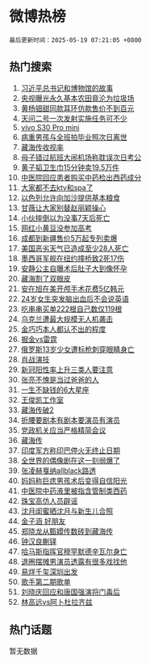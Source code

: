 # 微博热榜

`最后更新时间：2025-05-19 07:21:05 +0800`

## 热门搜索

1. [习近平总书记和博物馆的故事](https://m.weibo.cn/search?containerid=100103type%3D1%26t%3D10%26q%3D%23%E4%B9%A0%E8%BF%91%E5%B9%B3%E6%80%BB%E4%B9%A6%E8%AE%B0%E5%92%8C%E5%8D%9A%E7%89%A9%E9%A6%86%E7%9A%84%E6%95%85%E4%BA%8B%23&stream_entry_id=51&isnewpage=1&extparam=seat%3D1%26c_type%3D51%26pos%3D0%26q%3D%2523%25E4%25B9%25A0%25E8%25BF%2591%25E5%25B9%25B3%25E6%2580%25BB%25E4%25B9%25A6%25E8%25AE%25B0%25E5%2592%258C%25E5%258D%259A%25E7%2589%25A9%25E9%25A6%2586%25E7%259A%2584%25E6%2595%2585%25E4%25BA%258B%2523%26cate%3D10103%26dgr%3D0%26filter_type%3Drealtimehot%26stream_entry_id%3D51%26display_time%3D1747610464%26pre_seqid%3D17476104646540310095261)
1. [央视曝光永久基本农田竟沦为垃圾场](https://m.weibo.cn/search?containerid=100103type%3D1%26t%3D10%26q%3D%23%E5%A4%AE%E8%A7%86%E6%9B%9D%E5%85%89%E6%B0%B8%E4%B9%85%E5%9F%BA%E6%9C%AC%E5%86%9C%E7%94%B0%E7%AB%9F%E6%B2%A6%E4%B8%BA%E5%9E%83%E5%9C%BE%E5%9C%BA%23&stream_entry_id=31&isnewpage=1&extparam=seat%3D1%26q%3D%2523%25E5%25A4%25AE%25E8%25A7%2586%25E6%259B%259D%25E5%2585%2589%25E6%25B0%25B8%25E4%25B9%2585%25E5%259F%25BA%25E6%259C%25AC%25E5%2586%259C%25E7%2594%25B0%25E7%25AB%259F%25E6%25B2%25A6%25E4%25B8%25BA%25E5%259E%2583%25E5%259C%25BE%25E5%259C%25BA%2523%26filter_type%3Drealtimehot%26lcate%3D5001%26c_type%3D31%26pos%3D0%26flag%3D2%26cate%3D5001%26band_rank%3D1%26dgr%3D0%26realpos%3D1%26stream_entry_id%3D31%26display_time%3D1747610464%26pre_seqid%3D17476104646540310095261)
1. [黄杨钿甜同款耳环仿款售价不到百元](https://m.weibo.cn/search?containerid=100103type%3D1%26t%3D10%26q%3D%23%E9%BB%84%E6%9D%A8%E9%92%BF%E7%94%9C%E5%90%8C%E6%AC%BE%E8%80%B3%E7%8E%AF%E4%BB%BF%E6%AC%BE%E5%94%AE%E4%BB%B7%E4%B8%8D%E5%88%B0%E7%99%BE%E5%85%83%23&stream_entry_id=31&isnewpage=1&extparam=seat%3D1%26q%3D%2523%25E9%25BB%2584%25E6%259D%25A8%25E9%2592%25BF%25E7%2594%259C%25E5%2590%258C%25E6%25AC%25BE%25E8%2580%25B3%25E7%258E%25AF%25E4%25BB%25BF%25E6%25AC%25BE%25E5%2594%25AE%25E4%25BB%25B7%25E4%25B8%258D%25E5%2588%25B0%25E7%2599%25BE%25E5%2585%2583%2523%26filter_type%3Drealtimehot%26lcate%3D5001%26c_type%3D31%26pos%3D1%26flag%3D2%26cate%3D5001%26band_rank%3D2%26dgr%3D0%26realpos%3D2%26stream_entry_id%3D31%26display_time%3D1747610464%26pre_seqid%3D17476104646540310095261)
1. [天问二号一次发射实施任务可不少](https://m.weibo.cn/search?containerid=100103type%3D1%26t%3D10%26q%3D%23%E5%A4%A9%E9%97%AE%E4%BA%8C%E5%8F%B7%E4%B8%80%E6%AC%A1%E5%8F%91%E5%B0%84%E5%AE%9E%E6%96%BD%E4%BB%BB%E5%8A%A1%E5%8F%AF%E4%B8%8D%E5%B0%91%23&stream_entry_id=31&isnewpage=1&extparam=seat%3D1%26q%3D%2523%25E5%25A4%25A9%25E9%2597%25AE%25E4%25BA%258C%25E5%258F%25B7%25E4%25B8%2580%25E6%25AC%25A1%25E5%258F%2591%25E5%25B0%2584%25E5%25AE%259E%25E6%2596%25BD%25E4%25BB%25BB%25E5%258A%25A1%25E5%258F%25AF%25E4%25B8%258D%25E5%25B0%2591%2523%26filter_type%3Drealtimehot%26lcate%3D5001%26c_type%3D31%26pos%3D2%26flag%3D0%26cate%3D5001%26band_rank%3D3%26dgr%3D0%26realpos%3D3%26stream_entry_id%3D31%26display_time%3D1747610464%26pre_seqid%3D17476104646540310095261)
1. [vivo S30 Pro mini](https://m.weibo.cn/search?containerid=100103type%3D1%26t%3D10%26q%3D%23vivo+S30+Pro+mini%23&stream_entry_id=31&isnewpage=1&extparam=seat%3D1%26topic_ad%3D1%26q%3D%2523vivo%2520S30%2520Pro%2520mini%2523%26filter_type%3Drealtimehot%26lcate%3D5001%26c_type%3D31%26pos%3D3%26is_ad_pos%3D1%26cate%3D5001%26band_rank%3D4%26dgr%3D0%26adid%3D286326%26stream_entry_id%3D31%26display_time%3D1747610464%26pre_seqid%3D17476104646540310095261)
1. [病重男孩与全班拍毕业照次日离世](https://m.weibo.cn/search?containerid=100103type%3D1%26t%3D10%26q%3D%23%E7%97%85%E9%87%8D%E7%94%B7%E5%AD%A9%E4%B8%8E%E5%85%A8%E7%8F%AD%E6%8B%8D%E6%AF%95%E4%B8%9A%E7%85%A7%E6%AC%A1%E6%97%A5%E7%A6%BB%E4%B8%96%23&stream_entry_id=31&isnewpage=1&extparam=seat%3D1%26q%3D%2523%25E7%2597%2585%25E9%2587%258D%25E7%2594%25B7%25E5%25AD%25A9%25E4%25B8%258E%25E5%2585%25A8%25E7%258F%25AD%25E6%258B%258D%25E6%25AF%2595%25E4%25B8%259A%25E7%2585%25A7%25E6%25AC%25A1%25E6%2597%25A5%25E7%25A6%25BB%25E4%25B8%2596%2523%26filter_type%3Drealtimehot%26lcate%3D5001%26c_type%3D31%26pos%3D4%26flag%3D0%26cate%3D5001%26band_rank%3D4%26dgr%3D0%26realpos%3D4%26stream_entry_id%3D31%26display_time%3D1747610464%26pre_seqid%3D17476104646540310095261)
1. [藏海传收视率](https://m.weibo.cn/search?containerid=100103type%3D1%26t%3D10%26q%3D%E8%97%8F%E6%B5%B7%E4%BC%A0%E6%94%B6%E8%A7%86%E7%8E%87&stream_entry_id=31&isnewpage=1&extparam=seat%3D1%26q%3D%25E8%2597%258F%25E6%25B5%25B7%25E4%25BC%25A0%25E6%2594%25B6%25E8%25A7%2586%25E7%258E%2587%26filter_type%3Drealtimehot%26lcate%3D5001%26c_type%3D31%26pos%3D5%26flag%3D16%26cate%3D5001%26band_rank%3D5%26dgr%3D0%26realpos%3D5%26stream_entry_id%3D31%26display_time%3D1747610464%26pre_seqid%3D17476104646540310095261)
1. [母子错过航班大闹机场称耽误次日考公](https://m.weibo.cn/search?containerid=100103type%3D1%26t%3D10%26q%3D%23%E6%AF%8D%E5%AD%90%E9%94%99%E8%BF%87%E8%88%AA%E7%8F%AD%E5%A4%A7%E9%97%B9%E6%9C%BA%E5%9C%BA%E7%A7%B0%E8%80%BD%E8%AF%AF%E6%AC%A1%E6%97%A5%E8%80%83%E5%85%AC%23&stream_entry_id=31&isnewpage=1&extparam=seat%3D1%26q%3D%2523%25E6%25AF%258D%25E5%25AD%2590%25E9%2594%2599%25E8%25BF%2587%25E8%2588%25AA%25E7%258F%25AD%25E5%25A4%25A7%25E9%2597%25B9%25E6%259C%25BA%25E5%259C%25BA%25E7%25A7%25B0%25E8%2580%25BD%25E8%25AF%25AF%25E6%25AC%25A1%25E6%2597%25A5%25E8%2580%2583%25E5%2585%25AC%2523%26filter_type%3Drealtimehot%26lcate%3D5001%26c_type%3D31%26pos%3D6%26flag%3D0%26cate%3D5001%26band_rank%3D6%26dgr%3D0%26realpos%3D6%26stream_entry_id%3D31%26display_time%3D1747610464%26pre_seqid%3D17476104646540310095261)
1. [黄子韬卫生巾15分钟卖19.5万件](https://m.weibo.cn/search?containerid=100103type%3D1%26t%3D10%26q%3D%23%E9%BB%84%E5%AD%90%E9%9F%AC%E5%8D%AB%E7%94%9F%E5%B7%BE15%E5%88%86%E9%92%9F%E5%8D%9619.5%E4%B8%87%E4%BB%B6%23&stream_entry_id=31&isnewpage=1&extparam=seat%3D1%26q%3D%2523%25E9%25BB%2584%25E5%25AD%2590%25E9%259F%25AC%25E5%258D%25AB%25E7%2594%259F%25E5%25B7%25BE15%25E5%2588%2586%25E9%2592%259F%25E5%258D%259619.5%25E4%25B8%2587%25E4%25BB%25B6%2523%26filter_type%3Drealtimehot%26lcate%3D5001%26c_type%3D31%26pos%3D7%26flag%3D0%26cate%3D5001%26band_rank%3D7%26dgr%3D0%26realpos%3D7%26stream_entry_id%3D31%26display_time%3D1747610464%26pre_seqid%3D17476104646540310095261)
1. [中医院回应患者购买中药检出西药成分](https://m.weibo.cn/search?containerid=100103type%3D1%26t%3D10%26q%3D%23%E4%B8%AD%E5%8C%BB%E9%99%A2%E5%9B%9E%E5%BA%94%E6%82%A3%E8%80%85%E8%B4%AD%E4%B9%B0%E4%B8%AD%E8%8D%AF%E6%A3%80%E5%87%BA%E8%A5%BF%E8%8D%AF%E6%88%90%E5%88%86%23&stream_entry_id=31&isnewpage=1&extparam=seat%3D1%26q%3D%2523%25E4%25B8%25AD%25E5%258C%25BB%25E9%2599%25A2%25E5%259B%259E%25E5%25BA%2594%25E6%2582%25A3%25E8%2580%2585%25E8%25B4%25AD%25E4%25B9%25B0%25E4%25B8%25AD%25E8%258D%25AF%25E6%25A3%2580%25E5%2587%25BA%25E8%25A5%25BF%25E8%258D%25AF%25E6%2588%2590%25E5%2588%2586%2523%26filter_type%3Drealtimehot%26lcate%3D5001%26c_type%3D31%26pos%3D8%26flag%3D0%26cate%3D5001%26band_rank%3D8%26dgr%3D0%26realpos%3D8%26stream_entry_id%3D31%26display_time%3D1747610464%26pre_seqid%3D17476104646540310095261)
1. [大家都不去ktv和spa了](https://m.weibo.cn/search?containerid=100103type%3D1%26t%3D10%26q%3D%E5%A4%A7%E5%AE%B6%E9%83%BD%E4%B8%8D%E5%8E%BBktv%E5%92%8Cspa%E4%BA%86&stream_entry_id=31&isnewpage=1&extparam=seat%3D1%26q%3D%25E5%25A4%25A7%25E5%25AE%25B6%25E9%2583%25BD%25E4%25B8%258D%25E5%258E%25BBktv%25E5%2592%258Cspa%25E4%25BA%2586%26filter_type%3Drealtimehot%26lcate%3D5001%26c_type%3D31%26pos%3D9%26flag%3D0%26cate%3D5001%26band_rank%3D9%26dgr%3D0%26realpos%3D9%26stream_entry_id%3D31%26display_time%3D1747610464%26pre_seqid%3D17476104646540310095261)
1. [以色列允许向加沙提供基本粮食](https://m.weibo.cn/search?containerid=100103type%3D1%26t%3D10%26q%3D%E4%BB%A5%E8%89%B2%E5%88%97%E5%85%81%E8%AE%B8%E5%90%91%E5%8A%A0%E6%B2%99%E6%8F%90%E4%BE%9B%E5%9F%BA%E6%9C%AC%E7%B2%AE%E9%A3%9F&stream_entry_id=31&isnewpage=1&extparam=seat%3D1%26q%3D%25E4%25BB%25A5%25E8%2589%25B2%25E5%2588%2597%25E5%2585%2581%25E8%25AE%25B8%25E5%2590%2591%25E5%258A%25A0%25E6%25B2%2599%25E6%258F%2590%25E4%25BE%259B%25E5%259F%25BA%25E6%259C%25AC%25E7%25B2%25AE%25E9%25A3%259F%26filter_type%3Drealtimehot%26lcate%3D5001%26c_type%3D31%26pos%3D10%26flag%3D1%26cate%3D5001%26band_rank%3D10%26dgr%3D0%26realpos%3D10%26stream_entry_id%3D31%26display_time%3D1747610464%26pre_seqid%3D17476104646540310095261)
1. [甘薇让大家别替赵丽颖操心](https://m.weibo.cn/search?containerid=100103type%3D1%26t%3D10%26q%3D%23%E7%94%98%E8%96%87%E8%AE%A9%E5%A4%A7%E5%AE%B6%E5%88%AB%E6%9B%BF%E8%B5%B5%E4%B8%BD%E9%A2%96%E6%93%8D%E5%BF%83%23&stream_entry_id=31&isnewpage=1&extparam=seat%3D1%26q%3D%2523%25E7%2594%2598%25E8%2596%2587%25E8%25AE%25A9%25E5%25A4%25A7%25E5%25AE%25B6%25E5%2588%25AB%25E6%259B%25BF%25E8%25B5%25B5%25E4%25B8%25BD%25E9%25A2%2596%25E6%2593%258D%25E5%25BF%2583%2523%26filter_type%3Drealtimehot%26lcate%3D5001%26c_type%3D31%26pos%3D11%26flag%3D2%26cate%3D5001%26band_rank%3D11%26dgr%3D0%26realpos%3D11%26stream_entry_id%3D31%26display_time%3D1747610464%26pre_seqid%3D17476104646540310095261)
1. [小伙摔倒以为没事7天后死亡](https://m.weibo.cn/search?containerid=100103type%3D1%26t%3D10%26q%3D%23%E5%B0%8F%E4%BC%99%E6%91%94%E5%80%92%E4%BB%A5%E4%B8%BA%E6%B2%A1%E4%BA%8B7%E5%A4%A9%E5%90%8E%E6%AD%BB%E4%BA%A1%23&stream_entry_id=31&isnewpage=1&extparam=seat%3D1%26q%3D%2523%25E5%25B0%258F%25E4%25BC%2599%25E6%2591%2594%25E5%2580%2592%25E4%25BB%25A5%25E4%25B8%25BA%25E6%25B2%25A1%25E4%25BA%258B7%25E5%25A4%25A9%25E5%2590%258E%25E6%25AD%25BB%25E4%25BA%25A1%2523%26filter_type%3Drealtimehot%26lcate%3D5001%26c_type%3D31%26pos%3D12%26flag%3D2%26cate%3D5001%26band_rank%3D12%26dgr%3D0%26realpos%3D12%26stream_entry_id%3D31%26display_time%3D1747610464%26pre_seqid%3D17476104646540310095261)
1. [网红小黄豆没参加高考](https://m.weibo.cn/search?containerid=100103type%3D1%26t%3D10%26q%3D%23%E7%BD%91%E7%BA%A2%E5%B0%8F%E9%BB%84%E8%B1%86%E6%B2%A1%E5%8F%82%E5%8A%A0%E9%AB%98%E8%80%83%23&stream_entry_id=31&isnewpage=1&extparam=seat%3D1%26q%3D%2523%25E7%25BD%2591%25E7%25BA%25A2%25E5%25B0%258F%25E9%25BB%2584%25E8%25B1%2586%25E6%25B2%25A1%25E5%258F%2582%25E5%258A%25A0%25E9%25AB%2598%25E8%2580%2583%2523%26filter_type%3Drealtimehot%26lcate%3D5001%26c_type%3D31%26pos%3D13%26flag%3D2%26cate%3D5001%26band_rank%3D13%26dgr%3D0%26realpos%3D13%26stream_entry_id%3D31%26display_time%3D1747610464%26pre_seqid%3D17476104646540310095261)
1. [成都到新疆售价5万起专列卖爆](https://m.weibo.cn/search?containerid=100103type%3D1%26t%3D10%26q%3D%23%E6%88%90%E9%83%BD%E5%88%B0%E6%96%B0%E7%96%86%E5%94%AE%E4%BB%B75%E4%B8%87%E8%B5%B7%E4%B8%93%E5%88%97%E5%8D%96%E7%88%86%23&stream_entry_id=31&isnewpage=1&extparam=seat%3D1%26q%3D%2523%25E6%2588%2590%25E9%2583%25BD%25E5%2588%25B0%25E6%2596%25B0%25E7%2596%2586%25E5%2594%25AE%25E4%25BB%25B75%25E4%25B8%2587%25E8%25B5%25B7%25E4%25B8%2593%25E5%2588%2597%25E5%258D%2596%25E7%2588%2586%2523%26filter_type%3Drealtimehot%26lcate%3D5001%26c_type%3D31%26pos%3D14%26flag%3D0%26cate%3D5001%26band_rank%3D14%26dgr%3D0%26realpos%3D14%26stream_entry_id%3D31%26display_time%3D1747610464%26pre_seqid%3D17476104646540310095261)
1. [美国恶劣天气已造成至少28人死亡](https://m.weibo.cn/search?containerid=100103type%3D1%26t%3D10%26q%3D%E7%BE%8E%E5%9B%BD%E6%81%B6%E5%8A%A3%E5%A4%A9%E6%B0%94%E5%B7%B2%E9%80%A0%E6%88%90%E8%87%B3%E5%B0%9128%E4%BA%BA%E6%AD%BB%E4%BA%A1&stream_entry_id=31&isnewpage=1&extparam=seat%3D1%26q%3D%25E7%25BE%258E%25E5%259B%25BD%25E6%2581%25B6%25E5%258A%25A3%25E5%25A4%25A9%25E6%25B0%2594%25E5%25B7%25B2%25E9%2580%25A0%25E6%2588%2590%25E8%2587%25B3%25E5%25B0%259128%25E4%25BA%25BA%25E6%25AD%25BB%25E4%25BA%25A1%26filter_type%3Drealtimehot%26lcate%3D5001%26c_type%3D31%26pos%3D15%26flag%3D1%26cate%3D5001%26band_rank%3D15%26dgr%3D0%26realpos%3D15%26stream_entry_id%3D31%26display_time%3D1747610464%26pre_seqid%3D17476104646540310095261)
1. [墨西哥军舰在纽约撞桥致2死17伤](https://m.weibo.cn/search?containerid=100103type%3D1%26t%3D10%26q%3D%E5%A2%A8%E8%A5%BF%E5%93%A5%E5%86%9B%E8%88%B0%E5%9C%A8%E7%BA%BD%E7%BA%A6%E6%92%9E%E6%A1%A5%E8%87%B42%E6%AD%BB17%E4%BC%A4&stream_entry_id=31&isnewpage=1&extparam=seat%3D1%26q%3D%25E5%25A2%25A8%25E8%25A5%25BF%25E5%2593%25A5%25E5%2586%259B%25E8%2588%25B0%25E5%259C%25A8%25E7%25BA%25BD%25E7%25BA%25A6%25E6%2592%259E%25E6%25A1%25A5%25E8%2587%25B42%25E6%25AD%25BB17%25E4%25BC%25A4%26filter_type%3Drealtimehot%26lcate%3D5001%26c_type%3D31%26pos%3D16%26flag%3D1%26cate%3D5001%26band_rank%3D16%26dgr%3D0%26realpos%3D16%26stream_entry_id%3D31%26display_time%3D1747610464%26pre_seqid%3D17476104646540310095261)
1. [安静公主自曝术后肚子大到像怀孕](https://m.weibo.cn/search?containerid=100103type%3D1%26t%3D10%26q%3D%23%E5%AE%89%E9%9D%99%E5%85%AC%E4%B8%BB%E8%87%AA%E6%9B%9D%E6%9C%AF%E5%90%8E%E8%82%9A%E5%AD%90%E5%A4%A7%E5%88%B0%E5%83%8F%E6%80%80%E5%AD%95%23&stream_entry_id=31&isnewpage=1&extparam=seat%3D1%26q%3D%2523%25E5%25AE%2589%25E9%259D%2599%25E5%2585%25AC%25E4%25B8%25BB%25E8%2587%25AA%25E6%259B%259D%25E6%259C%25AF%25E5%2590%258E%25E8%2582%259A%25E5%25AD%2590%25E5%25A4%25A7%25E5%2588%25B0%25E5%2583%258F%25E6%2580%2580%25E5%25AD%2595%2523%26filter_type%3Drealtimehot%26lcate%3D5001%26c_type%3D31%26pos%3D17%26flag%3D2%26cate%3D5001%26band_rank%3D17%26dgr%3D0%26realpos%3D17%26stream_entry_id%3D31%26display_time%3D1747610464%26pre_seqid%3D17476104646540310095261)
1. [藏海割了双眼皮](https://m.weibo.cn/search?containerid=100103type%3D1%26t%3D10%26q%3D%23%E8%97%8F%E6%B5%B7%E5%89%B2%E4%BA%86%E5%8F%8C%E7%9C%BC%E7%9A%AE%23&stream_entry_id=31&isnewpage=1&extparam=seat%3D1%26q%3D%2523%25E8%2597%258F%25E6%25B5%25B7%25E5%2589%25B2%25E4%25BA%2586%25E5%258F%258C%25E7%259C%25BC%25E7%259A%25AE%2523%26filter_type%3Drealtimehot%26lcate%3D5001%26c_type%3D31%26pos%3D18%26flag%3D0%26cate%3D5001%26band_rank%3D18%26dgr%3D0%26realpos%3D18%26stream_entry_id%3D31%26display_time%3D1747610464%26pre_seqid%3D17476104646540310095261)
1. [安在旭在美开颅手术花费5亿韩元](https://m.weibo.cn/search?containerid=100103type%3D1%26t%3D10%26q%3D%23%E5%AE%89%E5%9C%A8%E6%97%AD%E5%9C%A8%E7%BE%8E%E5%BC%80%E9%A2%85%E6%89%8B%E6%9C%AF%E8%8A%B1%E8%B4%B95%E4%BA%BF%E9%9F%A9%E5%85%83%23&stream_entry_id=31&isnewpage=1&extparam=seat%3D1%26q%3D%2523%25E5%25AE%2589%25E5%259C%25A8%25E6%2597%25AD%25E5%259C%25A8%25E7%25BE%258E%25E5%25BC%2580%25E9%25A2%2585%25E6%2589%258B%25E6%259C%25AF%25E8%258A%25B1%25E8%25B4%25B95%25E4%25BA%25BF%25E9%259F%25A9%25E5%2585%2583%2523%26filter_type%3Drealtimehot%26lcate%3D5001%26c_type%3D31%26pos%3D19%26flag%3D2%26cate%3D5001%26band_rank%3D19%26dgr%3D0%26realpos%3D19%26stream_entry_id%3D31%26display_time%3D1747610464%26pre_seqid%3D17476104646540310095261)
1. [24岁女生突发脑出血后不会说英语](https://m.weibo.cn/search?containerid=100103type%3D1%26t%3D10%26q%3D%2324%E5%B2%81%E5%A5%B3%E7%94%9F%E7%AA%81%E5%8F%91%E8%84%91%E5%87%BA%E8%A1%80%E5%90%8E%E4%B8%8D%E4%BC%9A%E8%AF%B4%E8%8B%B1%E8%AF%AD%23&stream_entry_id=31&isnewpage=1&extparam=seat%3D1%26q%3D%252324%25E5%25B2%2581%25E5%25A5%25B3%25E7%2594%259F%25E7%25AA%2581%25E5%258F%2591%25E8%2584%2591%25E5%2587%25BA%25E8%25A1%2580%25E5%2590%258E%25E4%25B8%258D%25E4%25BC%259A%25E8%25AF%25B4%25E8%258B%25B1%25E8%25AF%25AD%2523%26filter_type%3Drealtimehot%26lcate%3D5001%26c_type%3D31%26pos%3D20%26flag%3D0%26cate%3D5001%26band_rank%3D20%26dgr%3D0%26realpos%3D20%26stream_entry_id%3D31%26display_time%3D1747610464%26pre_seqid%3D17476104646540310095261)
1. [吃串串买单222根自己数仅119根](https://m.weibo.cn/search?containerid=100103type%3D1%26t%3D10%26q%3D%23%E5%90%83%E4%B8%B2%E4%B8%B2%E4%B9%B0%E5%8D%95222%E6%A0%B9%E8%87%AA%E5%B7%B1%E6%95%B0%E4%BB%85119%E6%A0%B9%23&stream_entry_id=31&isnewpage=1&extparam=seat%3D1%26q%3D%2523%25E5%2590%2583%25E4%25B8%25B2%25E4%25B8%25B2%25E4%25B9%25B0%25E5%258D%2595222%25E6%25A0%25B9%25E8%2587%25AA%25E5%25B7%25B1%25E6%2595%25B0%25E4%25BB%2585119%25E6%25A0%25B9%2523%26filter_type%3Drealtimehot%26lcate%3D5001%26c_type%3D31%26pos%3D21%26flag%3D0%26cate%3D5001%26band_rank%3D21%26dgr%3D0%26realpos%3D21%26stream_entry_id%3D31%26display_time%3D1747610464%26pre_seqid%3D17476104646540310095261)
1. [乌克兰遭最大规模无人机袭击](https://m.weibo.cn/search?containerid=100103type%3D1%26t%3D10%26q%3D%23%E4%B9%8C%E5%85%8B%E5%85%B0%E9%81%AD%E6%9C%80%E5%A4%A7%E8%A7%84%E6%A8%A1%E6%97%A0%E4%BA%BA%E6%9C%BA%E8%A2%AD%E5%87%BB%23&stream_entry_id=31&isnewpage=1&extparam=seat%3D1%26q%3D%2523%25E4%25B9%258C%25E5%2585%258B%25E5%2585%25B0%25E9%2581%25AD%25E6%259C%2580%25E5%25A4%25A7%25E8%25A7%2584%25E6%25A8%25A1%25E6%2597%25A0%25E4%25BA%25BA%25E6%259C%25BA%25E8%25A2%25AD%25E5%2587%25BB%2523%26filter_type%3Drealtimehot%26lcate%3D5001%26c_type%3D31%26pos%3D22%26flag%3D0%26cate%3D5001%26band_rank%3D22%26dgr%3D0%26realpos%3D22%26stream_entry_id%3D31%26display_time%3D1747610464%26pre_seqid%3D17476104646540310095261)
1. [金巧巧本人都认不出的程度](https://m.weibo.cn/search?containerid=100103type%3D1%26t%3D10%26q%3D%E9%87%91%E5%B7%A7%E5%B7%A7%E6%9C%AC%E4%BA%BA%E9%83%BD%E8%AE%A4%E4%B8%8D%E5%87%BA%E7%9A%84%E7%A8%8B%E5%BA%A6&stream_entry_id=31&isnewpage=1&extparam=seat%3D1%26q%3D%25E9%2587%2591%25E5%25B7%25A7%25E5%25B7%25A7%25E6%259C%25AC%25E4%25BA%25BA%25E9%2583%25BD%25E8%25AE%25A4%25E4%25B8%258D%25E5%2587%25BA%25E7%259A%2584%25E7%25A8%258B%25E5%25BA%25A6%26filter_type%3Drealtimehot%26lcate%3D5001%26c_type%3D31%26pos%3D23%26flag%3D2%26cate%3D5001%26band_rank%3D23%26dgr%3D0%26realpos%3D23%26stream_entry_id%3D31%26display_time%3D1747610464%26pre_seqid%3D17476104646540310095261)
1. [掘金vs雷霆](https://m.weibo.cn/search?containerid=100103type%3D1%26t%3D10%26q%3D%23%E6%8E%98%E9%87%91vs%E9%9B%B7%E9%9C%86%23&stream_entry_id=31&isnewpage=1&extparam=seat%3D1%26q%3D%2523%25E6%258E%2598%25E9%2587%2591vs%25E9%259B%25B7%25E9%259C%2586%2523%26filter_type%3Drealtimehot%26lcate%3D5001%26c_type%3D31%26pos%3D24%26flag%3D0%26cate%3D5001%26band_rank%3D24%26dgr%3D0%26realpos%3D24%26stream_entry_id%3D31%26display_time%3D1747610464%26pre_seqid%3D17476104646540310095261)
1. [俄罗斯13岁少女遭标枪刺穿眼睛身亡](https://m.weibo.cn/search?containerid=100103type%3D1%26t%3D10%26q%3D%23%E4%BF%84%E7%BD%97%E6%96%AF13%E5%B2%81%E5%B0%91%E5%A5%B3%E9%81%AD%E6%A0%87%E6%9E%AA%E5%88%BA%E7%A9%BF%E7%9C%BC%E7%9D%9B%E8%BA%AB%E4%BA%A1%23&stream_entry_id=31&isnewpage=1&extparam=seat%3D1%26q%3D%2523%25E4%25BF%2584%25E7%25BD%2597%25E6%2596%25AF13%25E5%25B2%2581%25E5%25B0%2591%25E5%25A5%25B3%25E9%2581%25AD%25E6%25A0%2587%25E6%259E%25AA%25E5%2588%25BA%25E7%25A9%25BF%25E7%259C%25BC%25E7%259D%259B%25E8%25BA%25AB%25E4%25BA%25A1%2523%26filter_type%3Drealtimehot%26lcate%3D5001%26c_type%3D31%26pos%3D25%26flag%3D0%26cate%3D5001%26band_rank%3D25%26dgr%3D0%26realpos%3D25%26stream_entry_id%3D31%26display_time%3D1747610464%26pre_seqid%3D17476104646540310095261)
1. [肖战演技](https://m.weibo.cn/search?containerid=100103type%3D1%26t%3D10%26q%3D%E8%82%96%E6%88%98%E6%BC%94%E6%8A%80&stream_entry_id=31&isnewpage=1&extparam=seat%3D1%26q%3D%25E8%2582%2596%25E6%2588%2598%25E6%25BC%2594%25E6%258A%2580%26filter_type%3Drealtimehot%26lcate%3D5001%26c_type%3D31%26pos%3D26%26flag%3D0%26cate%3D5001%26band_rank%3D26%26dgr%3D0%26realpos%3D26%26stream_entry_id%3D31%26display_time%3D1747610464%26pre_seqid%3D17476104646540310095261)
1. [新冠阳性率上升三类人要注意](https://m.weibo.cn/search?containerid=100103type%3D1%26t%3D10%26q%3D%23%E6%96%B0%E5%86%A0%E9%98%B3%E6%80%A7%E7%8E%87%E4%B8%8A%E5%8D%87%E4%B8%89%E7%B1%BB%E4%BA%BA%E8%A6%81%E6%B3%A8%E6%84%8F%23&stream_entry_id=31&isnewpage=1&extparam=seat%3D1%26q%3D%2523%25E6%2596%25B0%25E5%2586%25A0%25E9%2598%25B3%25E6%2580%25A7%25E7%258E%2587%25E4%25B8%258A%25E5%258D%2587%25E4%25B8%2589%25E7%25B1%25BB%25E4%25BA%25BA%25E8%25A6%2581%25E6%25B3%25A8%25E6%2584%258F%2523%26filter_type%3Drealtimehot%26lcate%3D5001%26c_type%3D31%26pos%3D27%26flag%3D0%26cate%3D5001%26band_rank%3D27%26dgr%3D0%26realpos%3D27%26stream_entry_id%3D31%26display_time%3D1747610464%26pre_seqid%3D17476104646540310095261)
1. [张亮不愧是当过爸爸的人](https://m.weibo.cn/search?containerid=100103type%3D1%26t%3D10%26q%3D%E5%BC%A0%E4%BA%AE%E4%B8%8D%E6%84%A7%E6%98%AF%E5%BD%93%E8%BF%87%E7%88%B8%E7%88%B8%E7%9A%84%E4%BA%BA&stream_entry_id=31&isnewpage=1&extparam=seat%3D1%26q%3D%25E5%25BC%25A0%25E4%25BA%25AE%25E4%25B8%258D%25E6%2584%25A7%25E6%2598%25AF%25E5%25BD%2593%25E8%25BF%2587%25E7%2588%25B8%25E7%2588%25B8%25E7%259A%2584%25E4%25BA%25BA%26filter_type%3Drealtimehot%26lcate%3D5001%26c_type%3D31%26pos%3D28%26flag%3D1%26cate%3D5001%26band_rank%3D28%26dgr%3D0%26realpos%3D28%26stream_entry_id%3D31%26display_time%3D1747610464%26pre_seqid%3D17476104646540310095261)
1. [一生不缺钱的6大星座](https://m.weibo.cn/search?containerid=100103type%3D1%26t%3D10%26q%3D%E4%B8%80%E7%94%9F%E4%B8%8D%E7%BC%BA%E9%92%B1%E7%9A%846%E5%A4%A7%E6%98%9F%E5%BA%A7&stream_entry_id=31&isnewpage=1&extparam=seat%3D1%26q%3D%25E4%25B8%2580%25E7%2594%259F%25E4%25B8%258D%25E7%25BC%25BA%25E9%2592%25B1%25E7%259A%25846%25E5%25A4%25A7%25E6%2598%259F%25E5%25BA%25A7%26filter_type%3Drealtimehot%26lcate%3D5001%26c_type%3D31%26pos%3D29%26flag%3D1%26cate%3D5001%26band_rank%3D29%26dgr%3D0%26realpos%3D29%26stream_entry_id%3D31%26display_time%3D1747610464%26pre_seqid%3D17476104646540310095261)
1. [王俊凯工作室](https://m.weibo.cn/search?containerid=100103type%3D1%26t%3D10%26q%3D%23%E7%8E%8B%E4%BF%8A%E5%87%AF%E5%B7%A5%E4%BD%9C%E5%AE%A4%23&stream_entry_id=31&isnewpage=1&extparam=seat%3D1%26q%3D%2523%25E7%258E%258B%25E4%25BF%258A%25E5%2587%25AF%25E5%25B7%25A5%25E4%25BD%259C%25E5%25AE%25A4%2523%26filter_type%3Drealtimehot%26lcate%3D5001%26c_type%3D31%26pos%3D30%26flag%3D0%26cate%3D5001%26band_rank%3D30%26dgr%3D0%26realpos%3D30%26stream_entry_id%3D31%26display_time%3D1747610464%26pre_seqid%3D17476104646540310095261)
1. [藏海传破2](https://m.weibo.cn/search?containerid=100103type%3D1%26t%3D10%26q%3D%23%E8%97%8F%E6%B5%B7%E4%BC%A0%E7%A0%B42%23&stream_entry_id=31&isnewpage=1&extparam=seat%3D1%26q%3D%2523%25E8%2597%258F%25E6%25B5%25B7%25E4%25BC%25A0%25E7%25A0%25B42%2523%26filter_type%3Drealtimehot%26lcate%3D5001%26c_type%3D31%26pos%3D31%26flag%3D1%26cate%3D5001%26band_rank%3D31%26dgr%3D0%26realpos%3D31%26stream_entry_id%3D31%26display_time%3D1747610464%26pre_seqid%3D17476104646540310095261)
1. [折腰要剧本有剧本要演员有演员](https://m.weibo.cn/search?containerid=100103type%3D1%26t%3D10%26q%3D%23%E6%8A%98%E8%85%B0%E8%A6%81%E5%89%A7%E6%9C%AC%E6%9C%89%E5%89%A7%E6%9C%AC%E8%A6%81%E6%BC%94%E5%91%98%E6%9C%89%E6%BC%94%E5%91%98%23&stream_entry_id=31&isnewpage=1&extparam=seat%3D1%26q%3D%2523%25E6%258A%2598%25E8%2585%25B0%25E8%25A6%2581%25E5%2589%25A7%25E6%259C%25AC%25E6%259C%2589%25E5%2589%25A7%25E6%259C%25AC%25E8%25A6%2581%25E6%25BC%2594%25E5%2591%2598%25E6%259C%2589%25E6%25BC%2594%25E5%2591%2598%2523%26filter_type%3Drealtimehot%26lcate%3D5001%26c_type%3D31%26pos%3D32%26flag%3D0%26cate%3D5001%26band_rank%3D32%26dgr%3D0%26realpos%3D32%26stream_entry_id%3D31%26display_time%3D1747610464%26pre_seqid%3D17476104646540310095261)
1. [党政机关应当严格精简会议](https://m.weibo.cn/search?containerid=100103type%3D1%26t%3D10%26q%3D%23%E5%85%9A%E6%94%BF%E6%9C%BA%E5%85%B3%E5%BA%94%E5%BD%93%E4%B8%A5%E6%A0%BC%E7%B2%BE%E7%AE%80%E4%BC%9A%E8%AE%AE%23&stream_entry_id=31&isnewpage=1&extparam=seat%3D1%26q%3D%2523%25E5%2585%259A%25E6%2594%25BF%25E6%259C%25BA%25E5%2585%25B3%25E5%25BA%2594%25E5%25BD%2593%25E4%25B8%25A5%25E6%25A0%25BC%25E7%25B2%25BE%25E7%25AE%2580%25E4%25BC%259A%25E8%25AE%25AE%2523%26filter_type%3Drealtimehot%26lcate%3D5001%26c_type%3D31%26pos%3D33%26flag%3D0%26cate%3D5001%26band_rank%3D33%26dgr%3D0%26realpos%3D33%26stream_entry_id%3D31%26display_time%3D1747610464%26pre_seqid%3D17476104646540310095261)
1. [藏海传](https://m.weibo.cn/search?containerid=100103type%3D1%26t%3D10%26q%3D%E8%97%8F%E6%B5%B7%E4%BC%A0&stream_entry_id=31&isnewpage=1&extparam=seat%3D1%26q%3D%25E8%2597%258F%25E6%25B5%25B7%25E4%25BC%25A0%26filter_type%3Drealtimehot%26lcate%3D5001%26c_type%3D31%26pos%3D34%26flag%3D0%26cate%3D5001%26band_rank%3D34%26dgr%3D0%26realpos%3D34%26stream_entry_id%3D31%26display_time%3D1747610464%26pre_seqid%3D17476104646540310095261)
1. [印度军方称印巴停火无终止日期](https://m.weibo.cn/search?containerid=100103type%3D1%26t%3D10%26q%3D%23%E5%8D%B0%E5%BA%A6%E5%86%9B%E6%96%B9%E7%A7%B0%E5%8D%B0%E5%B7%B4%E5%81%9C%E7%81%AB%E6%97%A0%E7%BB%88%E6%AD%A2%E6%97%A5%E6%9C%9F%23&stream_entry_id=31&isnewpage=1&extparam=seat%3D1%26q%3D%2523%25E5%258D%25B0%25E5%25BA%25A6%25E5%2586%259B%25E6%2596%25B9%25E7%25A7%25B0%25E5%258D%25B0%25E5%25B7%25B4%25E5%2581%259C%25E7%2581%25AB%25E6%2597%25A0%25E7%25BB%2588%25E6%25AD%25A2%25E6%2597%25A5%25E6%259C%259F%2523%26filter_type%3Drealtimehot%26lcate%3D5001%26c_type%3D31%26pos%3D35%26flag%3D0%26cate%3D5001%26band_rank%3D35%26dgr%3D0%26realpos%3D35%26stream_entry_id%3D31%26display_time%3D1747610464%26pre_seqid%3D17476104646540310095261)
1. [全世界的偶像剧在这一刻弱爆了](https://m.weibo.cn/search?containerid=100103type%3D1%26t%3D10%26q%3D%E5%85%A8%E4%B8%96%E7%95%8C%E7%9A%84%E5%81%B6%E5%83%8F%E5%89%A7%E5%9C%A8%E8%BF%99%E4%B8%80%E5%88%BB%E5%BC%B1%E7%88%86%E4%BA%86&stream_entry_id=31&isnewpage=1&extparam=seat%3D1%26q%3D%25E5%2585%25A8%25E4%25B8%2596%25E7%2595%258C%25E7%259A%2584%25E5%2581%25B6%25E5%2583%258F%25E5%2589%25A7%25E5%259C%25A8%25E8%25BF%2599%25E4%25B8%2580%25E5%2588%25BB%25E5%25BC%25B1%25E7%2588%2586%25E4%25BA%2586%26filter_type%3Drealtimehot%26lcate%3D5001%26c_type%3D31%26pos%3D36%26flag%3D0%26cate%3D5001%26band_rank%3D36%26dgr%3D0%26realpos%3D36%26stream_entry_id%3D31%26display_time%3D1747610464%26pre_seqid%3D17476104646540310095261)
1. [张凌赫戛纳allblack路透](https://m.weibo.cn/search?containerid=100103type%3D1%26t%3D10%26q%3D%E5%BC%A0%E5%87%8C%E8%B5%AB%E6%88%9B%E7%BA%B3allblack%E8%B7%AF%E9%80%8F&stream_entry_id=31&isnewpage=1&extparam=seat%3D1%26q%3D%25E5%25BC%25A0%25E5%2587%258C%25E8%25B5%25AB%25E6%2588%259B%25E7%25BA%25B3allblack%25E8%25B7%25AF%25E9%2580%258F%26filter_type%3Drealtimehot%26lcate%3D5001%26c_type%3D31%26pos%3D37%26flag%3D0%26cate%3D5001%26band_rank%3D37%26dgr%3D0%26realpos%3D37%26stream_entry_id%3D31%26display_time%3D1747610464%26pre_seqid%3D17476104646540310095261)
1. [妈妈称巨痣男孩术后变得自信阳光](https://m.weibo.cn/search?containerid=100103type%3D1%26t%3D10%26q%3D%23%E5%A6%88%E5%A6%88%E7%A7%B0%E5%B7%A8%E7%97%A3%E7%94%B7%E5%AD%A9%E6%9C%AF%E5%90%8E%E5%8F%98%E5%BE%97%E8%87%AA%E4%BF%A1%E9%98%B3%E5%85%89%23&stream_entry_id=31&isnewpage=1&extparam=seat%3D1%26q%3D%2523%25E5%25A6%2588%25E5%25A6%2588%25E7%25A7%25B0%25E5%25B7%25A8%25E7%2597%25A3%25E7%2594%25B7%25E5%25AD%25A9%25E6%259C%25AF%25E5%2590%258E%25E5%258F%2598%25E5%25BE%2597%25E8%2587%25AA%25E4%25BF%25A1%25E9%2598%25B3%25E5%2585%2589%2523%26filter_type%3Drealtimehot%26lcate%3D5001%26c_type%3D31%26pos%3D38%26flag%3D0%26cate%3D5001%26band_rank%3D38%26dgr%3D0%26realpos%3D38%26stream_entry_id%3D31%26display_time%3D1747610464%26pre_seqid%3D17476104646540310095261)
1. [中医院中药液里被指含管制类西药](https://m.weibo.cn/search?containerid=100103type%3D1%26t%3D10%26q%3D%23%E4%B8%AD%E5%8C%BB%E9%99%A2%E4%B8%AD%E8%8D%AF%E6%B6%B2%E9%87%8C%E8%A2%AB%E6%8C%87%E5%90%AB%E7%AE%A1%E5%88%B6%E7%B1%BB%E8%A5%BF%E8%8D%AF%23&stream_entry_id=31&isnewpage=1&extparam=seat%3D1%26q%3D%2523%25E4%25B8%25AD%25E5%258C%25BB%25E9%2599%25A2%25E4%25B8%25AD%25E8%258D%25AF%25E6%25B6%25B2%25E9%2587%258C%25E8%25A2%25AB%25E6%258C%2587%25E5%2590%25AB%25E7%25AE%25A1%25E5%2588%25B6%25E7%25B1%25BB%25E8%25A5%25BF%25E8%258D%25AF%2523%26filter_type%3Drealtimehot%26lcate%3D5001%26c_type%3D31%26pos%3D39%26flag%3D0%26cate%3D5001%26band_rank%3D39%26dgr%3D0%26realpos%3D39%26stream_entry_id%3D31%26display_time%3D1747610464%26pre_seqid%3D17476104646540310095261)
1. [珠宝高仿人员辟谣](https://m.weibo.cn/search?containerid=100103type%3D1%26t%3D10%26q%3D%23%E7%8F%A0%E5%AE%9D%E9%AB%98%E4%BB%BF%E4%BA%BA%E5%91%98%E8%BE%9F%E8%B0%A3%23&stream_entry_id=31&isnewpage=1&extparam=seat%3D1%26q%3D%2523%25E7%258F%25A0%25E5%25AE%259D%25E9%25AB%2598%25E4%25BB%25BF%25E4%25BA%25BA%25E5%2591%2598%25E8%25BE%259F%25E8%25B0%25A3%2523%26filter_type%3Drealtimehot%26lcate%3D5001%26c_type%3D31%26pos%3D40%26flag%3D0%26cate%3D5001%26band_rank%3D40%26dgr%3D0%26realpos%3D40%26stream_entry_id%3D31%26display_time%3D1747610464%26pre_seqid%3D17476104646540310095261)
1. [沈月闺蜜晒沈月与新生儿合照](https://m.weibo.cn/search?containerid=100103type%3D1%26t%3D10%26q%3D%23%E6%B2%88%E6%9C%88%E9%97%BA%E8%9C%9C%E6%99%92%E6%B2%88%E6%9C%88%E4%B8%8E%E6%96%B0%E7%94%9F%E5%84%BF%E5%90%88%E7%85%A7%23&stream_entry_id=31&isnewpage=1&extparam=seat%3D1%26q%3D%2523%25E6%25B2%2588%25E6%259C%2588%25E9%2597%25BA%25E8%259C%259C%25E6%2599%2592%25E6%25B2%2588%25E6%259C%2588%25E4%25B8%258E%25E6%2596%25B0%25E7%2594%259F%25E5%2584%25BF%25E5%2590%2588%25E7%2585%25A7%2523%26filter_type%3Drealtimehot%26lcate%3D5001%26c_type%3D31%26pos%3D41%26flag%3D0%26cate%3D5001%26band_rank%3D41%26dgr%3D0%26realpos%3D41%26stream_entry_id%3D31%26display_time%3D1747610464%26pre_seqid%3D17476104646540310095261)
1. [金子涵 好朋友](https://m.weibo.cn/search?containerid=100103type%3D1%26t%3D10%26q%3D%E9%87%91%E5%AD%90%E6%B6%B5+%E5%A5%BD%E6%9C%8B%E5%8F%8B&stream_entry_id=31&isnewpage=1&extparam=seat%3D1%26q%3D%25E9%2587%2591%25E5%25AD%2590%25E6%25B6%25B5%2520%25E5%25A5%25BD%25E6%259C%258B%25E5%258F%258B%26filter_type%3Drealtimehot%26lcate%3D5001%26c_type%3D31%26pos%3D42%26flag%3D0%26cate%3D5001%26band_rank%3D42%26dgr%3D0%26realpos%3D42%26stream_entry_id%3D31%26display_time%3D1747610464%26pre_seqid%3D17476104646540310095261)
1. [郑晓龙从甄嬛传数砖到藏海传](https://m.weibo.cn/search?containerid=100103type%3D1%26t%3D10%26q%3D%23%E9%83%91%E6%99%93%E9%BE%99%E4%BB%8E%E7%94%84%E5%AC%9B%E4%BC%A0%E6%95%B0%E7%A0%96%E5%88%B0%E8%97%8F%E6%B5%B7%E4%BC%A0%23&stream_entry_id=31&isnewpage=1&extparam=seat%3D1%26q%3D%2523%25E9%2583%2591%25E6%2599%2593%25E9%25BE%2599%25E4%25BB%258E%25E7%2594%2584%25E5%25AC%259B%25E4%25BC%25A0%25E6%2595%25B0%25E7%25A0%2596%25E5%2588%25B0%25E8%2597%258F%25E6%25B5%25B7%25E4%25BC%25A0%2523%26filter_type%3Drealtimehot%26lcate%3D5001%26c_type%3D31%26pos%3D43%26flag%3D0%26cate%3D5001%26band_rank%3D43%26dgr%3D0%26realpos%3D43%26stream_entry_id%3D31%26display_time%3D1747610464%26pre_seqid%3D17476104646540310095261)
1. [钟汉良蒯铎](https://m.weibo.cn/search?containerid=100103type%3D1%26t%3D10%26q%3D%23%E9%92%9F%E6%B1%89%E8%89%AF%E8%92%AF%E9%93%8E%23&stream_entry_id=31&isnewpage=1&extparam=seat%3D1%26q%3D%2523%25E9%2592%259F%25E6%25B1%2589%25E8%2589%25AF%25E8%2592%25AF%25E9%2593%258E%2523%26filter_type%3Drealtimehot%26lcate%3D5001%26c_type%3D31%26pos%3D44%26flag%3D0%26cate%3D5001%26band_rank%3D44%26dgr%3D0%26realpos%3D44%26stream_entry_id%3D31%26display_time%3D1747610464%26pre_seqid%3D17476104646540310095261)
1. [哈马斯指挥官穆罕默德辛瓦尔身亡](https://m.weibo.cn/search?containerid=100103type%3D1%26t%3D10%26q%3D%23%E5%93%88%E9%A9%AC%E6%96%AF%E6%8C%87%E6%8C%A5%E5%AE%98%E7%A9%86%E7%BD%95%E9%BB%98%E5%BE%B7%E8%BE%9B%E7%93%A6%E5%B0%94%E8%BA%AB%E4%BA%A1%23&stream_entry_id=31&isnewpage=1&extparam=seat%3D1%26q%3D%2523%25E5%2593%2588%25E9%25A9%25AC%25E6%2596%25AF%25E6%258C%2587%25E6%258C%25A5%25E5%25AE%2598%25E7%25A9%2586%25E7%25BD%2595%25E9%25BB%2598%25E5%25BE%25B7%25E8%25BE%259B%25E7%2593%25A6%25E5%25B0%2594%25E8%25BA%25AB%25E4%25BA%25A1%2523%26filter_type%3Drealtimehot%26lcate%3D5001%26c_type%3D31%26pos%3D45%26flag%3D0%26cate%3D5001%26band_rank%3D45%26dgr%3D0%26realpos%3D45%26stream_entry_id%3D31%26display_time%3D1747610464%26pre_seqid%3D17476104646540310095261)
1. [退圈摆摊男演员透露有很多戏找他](https://m.weibo.cn/search?containerid=100103type%3D1%26t%3D10%26q%3D%23%E9%80%80%E5%9C%88%E6%91%86%E6%91%8A%E7%94%B7%E6%BC%94%E5%91%98%E9%80%8F%E9%9C%B2%E6%9C%89%E5%BE%88%E5%A4%9A%E6%88%8F%E6%89%BE%E4%BB%96%23&stream_entry_id=31&isnewpage=1&extparam=seat%3D1%26q%3D%2523%25E9%2580%2580%25E5%259C%2588%25E6%2591%2586%25E6%2591%258A%25E7%2594%25B7%25E6%25BC%2594%25E5%2591%2598%25E9%2580%258F%25E9%259C%25B2%25E6%259C%2589%25E5%25BE%2588%25E5%25A4%259A%25E6%2588%258F%25E6%2589%25BE%25E4%25BB%2596%2523%26filter_type%3Drealtimehot%26lcate%3D5001%26c_type%3D31%26pos%3D46%26flag%3D0%26cate%3D5001%26band_rank%3D46%26dgr%3D0%26realpos%3D46%26stream_entry_id%3D31%26display_time%3D1747610464%26pre_seqid%3D17476104646540310095261)
1. [易烊千玺深圳出发](https://m.weibo.cn/search?containerid=100103type%3D1%26t%3D10%26q%3D%23%E6%98%93%E7%83%8A%E5%8D%83%E7%8E%BA%E6%B7%B1%E5%9C%B3%E5%87%BA%E5%8F%91%23&stream_entry_id=31&isnewpage=1&extparam=seat%3D1%26q%3D%2523%25E6%2598%2593%25E7%2583%258A%25E5%258D%2583%25E7%258E%25BA%25E6%25B7%25B1%25E5%259C%25B3%25E5%2587%25BA%25E5%258F%2591%2523%26filter_type%3Drealtimehot%26lcate%3D5001%26c_type%3D31%26pos%3D47%26flag%3D0%26cate%3D5001%26band_rank%3D47%26dgr%3D0%26realpos%3D47%26stream_entry_id%3D31%26display_time%3D1747610464%26pre_seqid%3D17476104646540310095261)
1. [歌手第二期歌单](https://m.weibo.cn/search?containerid=100103type%3D1%26t%3D10%26q%3D%E6%AD%8C%E6%89%8B%E7%AC%AC%E4%BA%8C%E6%9C%9F%E6%AD%8C%E5%8D%95&stream_entry_id=31&isnewpage=1&extparam=seat%3D1%26q%3D%25E6%25AD%258C%25E6%2589%258B%25E7%25AC%25AC%25E4%25BA%258C%25E6%259C%259F%25E6%25AD%258C%25E5%258D%2595%26filter_type%3Drealtimehot%26lcate%3D5001%26c_type%3D31%26pos%3D48%26flag%3D0%26cate%3D5001%26band_rank%3D48%26dgr%3D0%26realpos%3D48%26stream_entry_id%3D31%26display_time%3D1747610464%26pre_seqid%3D17476104646540310095261)
1. [刘晓庆回应和唐国强演将门毒后](https://m.weibo.cn/search?containerid=100103type%3D1%26t%3D10%26q%3D%23%E5%88%98%E6%99%93%E5%BA%86%E5%9B%9E%E5%BA%94%E5%92%8C%E5%94%90%E5%9B%BD%E5%BC%BA%E6%BC%94%E5%B0%86%E9%97%A8%E6%AF%92%E5%90%8E%23&stream_entry_id=31&isnewpage=1&extparam=seat%3D1%26q%3D%2523%25E5%2588%2598%25E6%2599%2593%25E5%25BA%2586%25E5%259B%259E%25E5%25BA%2594%25E5%2592%258C%25E5%2594%2590%25E5%259B%25BD%25E5%25BC%25BA%25E6%25BC%2594%25E5%25B0%2586%25E9%2597%25A8%25E6%25AF%2592%25E5%2590%258E%2523%26filter_type%3Drealtimehot%26lcate%3D5001%26c_type%3D31%26pos%3D49%26flag%3D0%26cate%3D5001%26band_rank%3D49%26dgr%3D0%26realpos%3D49%26stream_entry_id%3D31%26display_time%3D1747610464%26pre_seqid%3D17476104646540310095261)
1. [林高远vs阿卜杜拉齐兹](https://m.weibo.cn/search?containerid=100103type%3D1%26t%3D10%26q%3D%23%E6%9E%97%E9%AB%98%E8%BF%9Cvs%E9%98%BF%E5%8D%9C%E6%9D%9C%E6%8B%89%E9%BD%90%E5%85%B9%23&stream_entry_id=31&isnewpage=1&extparam=seat%3D1%26q%3D%2523%25E6%259E%2597%25E9%25AB%2598%25E8%25BF%259Cvs%25E9%2598%25BF%25E5%258D%259C%25E6%259D%259C%25E6%258B%2589%25E9%25BD%2590%25E5%2585%25B9%2523%26filter_type%3Drealtimehot%26lcate%3D5001%26c_type%3D31%26pos%3D50%26flag%3D0%26cate%3D5001%26band_rank%3D50%26dgr%3D0%26realpos%3D50%26stream_entry_id%3D31%26display_time%3D1747610464%26pre_seqid%3D17476104646540310095261)

## 热门话题

暂无数据
